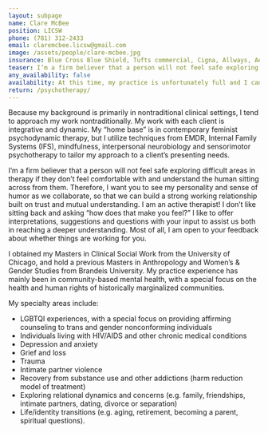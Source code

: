 ```yaml
---
layout: subpage
name: Clare McBee
position: LICSW
phone: (781­) 312-­2433
email: claremcbee.licsw@gmail.com
image: /assets/people/clare-mcbee.jpg
insurance: Blue Cross Blue Shield, Tufts commercial, Cigna, Allways, Aetna, Tufts Health Together, Tufts Health Direct, Optum, United Healthcare, self-pay, sliding scale
teaser: I’m a firm believer that a person will not feel safe exploring difficult areas in therapy if they don’t feel comfortable with and understand the human sitting across from them.
any_availability: false
availability: At this time, my practice is unfortunately full and I cannot offer a waitlist. But please feel free to get in touch if you are interested in an update. 
return: /psychotherapy/
---
```


Because my background is primarily in non­traditional clinical settings, I tend to approach my work non­traditionally. My work with each client is integrative and dynamic. My “home base” is in contemporary feminist psychodynamic therapy, but I utilize techniques from EMDR, Internal Family Systems (IFS), mindfulness, interpersonal neurobiology and sensorimotor psychotherapy to tailor my approach to a client’s presenting needs.

I’m a firm believer that a person will not feel safe exploring difficult areas in therapy if they don’t feel comfortable with and understand the human sitting across from them. Therefore, I want you to see my personality and sense of humor as we collaborate, so that we can build a strong working relationship built on trust and mutual understanding. I am an active therapist! I don’t like sitting back and asking “how does that make you feel?” I like to offer interpretations, suggestions and questions with your input to assist us both in reaching a deeper understanding. Most of all, I am open to your feedback about whether things are working for you.

I obtained my Masters in Clinical Social Work from the University of Chicago, and hold a previous Masters in Anthropology and Women’s & Gender Studies from Brandeis University. My practice experience has mainly been in community­-based mental health, with a special focus on the health and human rights of historically marginalized communities.

My specialty areas include:

* LGBTQI experiences, with a special focus on providing affirming counseling to trans and gender nonconforming individuals
* Individuals living with HIV/AIDS and other chronic medical conditions
* Depression and anxiety
* Grief and loss
* Trauma
* Intimate partner violence
* Recovery from substance use and other addictions (harm reduction model of treatment)
* Exploring relational dynamics and concerns (e.g. family, friendships, intimate partners, dating, divorce or separation)
* Life/identity transitions (e.g. aging, retirement, becoming a parent, spiritual questions).
